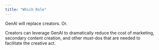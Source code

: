```yaml
---
title: "Which Role"
---
```


GenAI will replace creators.
Or.

Creators can leverage GenAI to dramatically reduce the cost of marketing, secondary content creation, and other must-dos that are needed to facilitate the creative act.